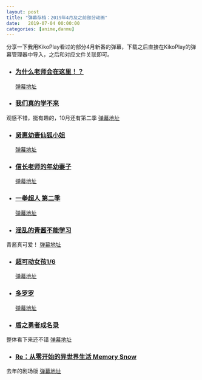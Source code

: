 ```yaml
---
layout: post
title: "弹幕存档：2019年4月及之前部分动画"
date:   2019-07-04 00:00:00
categories: [anime,danmu]
---
```

分享一下我用KikoPlay看过的部分4月新番的弹幕，下载之后直接在KikoPlay的弹幕管理器中导入，之后和对应文件关联即可。

- ### [为什么老师会在这里！？](http://bgm.tv/subject/262111)
  [弹幕地址](https://github.com/Protostars/KikoPlay-Danmu/blob/master/2019-04/%E4%B8%BA%E4%BB%80%E4%B9%88%E8%80%81%E5%B8%88%E4%BC%9A%E5%9C%A8%E8%BF%99%E9%87%8C%EF%BC%81%EF%BC%9F.kd?raw=true)
- ### [我们真的学不来](http://bgm.tv/subject/257369)
 观感不错，挺有趣的，10月还有第二季
  [弹幕地址](https://github.com/Protostars/KikoPlay-Danmu/blob/master/2019-04/%E6%88%91%E4%BB%AC%E7%9C%9F%E7%9A%84%E5%AD%A6%E4%B8%8D%E6%9D%A5.kd?raw=true)
- ### [贤惠幼妻仙狐小姐](http://bgm.tv/subject/268165)
  [弹幕地址](https://github.com/Protostars/KikoPlay-Danmu/blob/master/2019-04/%E8%B4%A4%E6%83%A0%E5%B9%BC%E5%A6%BB%E4%BB%99%E7%8B%90%E5%B0%8F%E5%A7%90.kd?raw=true)
- ### [信长老师的年幼妻子](http://bgm.tv/subject/269075)
  [弹幕地址](https://github.com/Protostars/KikoPlay-Danmu/blob/master/2019-04/%E4%BF%A1%E9%95%BF%E8%80%81%E5%B8%88%E7%9A%84%E5%B9%B4%E5%B9%BC%E5%A6%BB%E5%AD%90.kd?raw=true)
- ### [一拳超人 第二季](http://bgm.tv/subject/193619)
  [弹幕地址](https://github.com/Protostars/KikoPlay-Danmu/blob/master/2019-04/%E4%B8%80%E6%8B%B3%E8%B6%85%E4%BA%BA%20%E7%AC%AC%E4%BA%8C%E5%AD%A3.kd?raw=true)
- ### [淫乱的青酱不能学习](http://bgm.tv/subject/268412)
 青酱真可爱！
  [弹幕地址](https://github.com/Protostars/KikoPlay-Danmu/blob/master/2019-04/%E6%B7%AB%E4%B9%B1%E7%9A%84%E9%9D%92%E9%85%B1%E4%B8%8D%E8%83%BD%E5%AD%A6%E4%B9%A0.kd?raw=true)
- ### [超可动女孩1/6](http://bgm.tv/subject/260373)
  [弹幕地址](https://github.com/Protostars/KikoPlay-Danmu/blob/master/2019-04/%E8%B6%85%E5%8F%AF%E5%8A%A8%E5%A5%B3%E5%AD%A9.kd?raw=true)
- ### [多罗罗](http://bgm.tv/subject/240838)
  [弹幕地址](https://github.com/Protostars/KikoPlay-Danmu/blob/master/2019-01/%E5%A4%9A%E7%BD%97%E7%BD%97.kd?raw=true)
- ### [盾之勇者成名录](http://bgm.tv/subject/217660)
 整体看下来还不错
  [弹幕地址](https://github.com/Protostars/KikoPlay-Danmu/blob/master/2019-01/%E7%9B%BE%E4%B9%8B%E5%8B%87%E8%80%85%E6%88%90%E5%90%8D%E5%BD%95.kd?raw=true)
- ### [Re：从零开始的异世界生活 Memory Snow](http://bgm.tv/subject/225462)
 去年的剧场版
  [弹幕地址](https://github.com/Protostars/KikoPlay-Danmu/blob/master/2018-10/Re%EF%BC%9A%E4%BB%8E%E9%9B%B6%E5%BC%80%E5%A7%8B%E7%9A%84%E5%BC%82%E4%B8%96%E7%95%8C%E7%94%9F%E6%B4%BB%20Memory%20Snow.kd?raw=true)